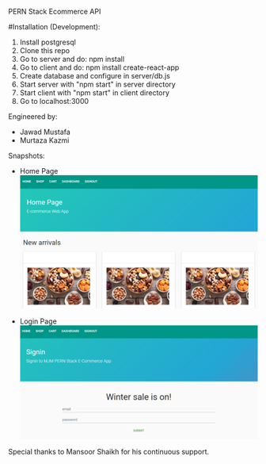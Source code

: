 PERN Stack Ecommerce API

#Installation (Development):
1. Install postgresql
2. Clone this repo
3. Go to server and do: npm install
4. Go to client and do: npm install create-react-app
5. Create database and configure in server/db.js
6. Start server with "npm start" in server directory
7. Start client with "npm start" in client directory
8. Go to localhost:3000

Engineered by:
- Jawad Mustafa
- Murtaza Kazmi

Snapshots:

- Home Page
![home_page](https://github.com/Murtaza-Kazmi/Ecommerce-PERN-Stack/blob/master/Current_Home_Page.PNG)

- Login Page
![login_page](https://github.com/Murtaza-Kazmi/Ecommerce-PERN-Stack/blob/master/Current_Login_Page.PNG)


Special thanks to Mansoor Shaikh for his continuous support.

